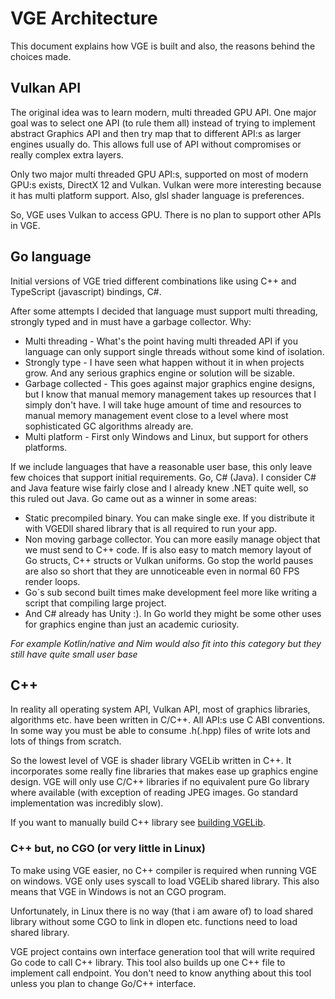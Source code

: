 # VGE Architecture

This document explains how VGE is built and also, the reasons behind the choices made.


## Vulkan API

The original idea was to learn modern, multi threaded GPU API. One major goal was to select one API (to rule them all) instead of trying to implement abstract Graphics API and then try map that to different API:s as larger engines usually do. 
This allows full use of API without compromises or really complex extra layers.
 
Only two major multi threaded GPU API:s, supported on most of modern GPU:s exists, DirectX 12 and Vulkan. 
Vulkan were more interesting because it has multi platform support. Also, glsl shader language is preferences.

So, VGE uses Vulkan to access GPU. There is no plan to support other APIs in VGE.

## Go language

Initial versions of VGE tried different combinations like using C++ and TypeScript (javascript) bindings, C#. 

After some attempts I decided that language must support multi threading, strongly typed and in must have a garbage collector. Why:

- Multi threading - What's the point having multi threaded API if you language can only support single threads without some kind of isolation.
- Strongly type - I have seen what happen without it in when projects grow. And any serious graphics engine or solution will be sizable.
- Garbage collected - This goes against major graphics engine designs, but I know that manual memory management takes up resources that I simply don't have. I will take huge amount of time and resources to manual memory management event close to a level where most sophisticated GC algorithms already are.
- Multi platform - First only Windows and Linux, but support for others platforms.
 
If we include languages that have a reasonable user base, this only leave few choices that support initial requirements. Go, C# (Java). I consider C# and Java feature wise fairly close and I already knew .NET quite well, so this ruled out Java. Go came out as a winner in some areas:
- Static precompiled binary. You can make single exe. If you distribute it with VGEDll shared library that is all required to run your app.
- Non moving garbage collector. You can more easily manage object that we must send to C++ code. If is also easy to match memory layout of Go structs, C++ structs or Vulkan uniforms. Go stop the world pauses are also so short that they are unnoticeable even in normal 60 FPS render loops.
- Go´s sub second built times make development feel more like writing a script that compiling large project.
- And C# already has Unity :). In Go world they might be some other uses for graphics engine than just an academic curiosity.

*For example Kotlin/native and Nim would also fit into this category but they still have quite small user base*

## C++ 

In reality all operating system API, Vulkan API, most of graphics libraries, algorithms etc. have been written in
C/C++. All API:s use C ABI conventions. In some way you must be able to consume .h(.hpp) files of write lots and lots of things from scratch.

So the lowest level of VGE is shader library VGELib written in C++. It incorporates some really fine libraries that makes ease up graphics engine design. 
VGE will only use C/C++ libraries if no equivalent pure Go library where available (with exception of reading JPEG images. Go standard implementation was incredibly slow).

If you want to manually build C++ library see [building VGELib](build_vgelib.md).

### C++ but, no CGO (or very little in Linux)

To make using VGE easier, no C++ compiler is required when running VGE on windows. VGE only uses syscall to load VGELib shared library. 
This also means that VGE in Windows is not an CGO program. 

Unfortunately, in Linux there is no way (that i am aware of) to load shared library 
without some CGO to link in dlopen etc. functions need to load shared library.

VGE project contains own interface generation tool that will write required Go code to call C++ library. 
This tool also builds up one C++ file to implement call endpoint. 
You don't need to know anything about this tool unless you plan to change Go/C++ interface.
